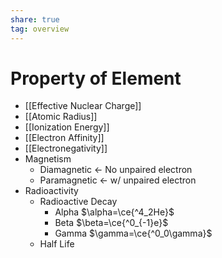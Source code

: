 ```yaml
---
share: true
tag: overview
---
```


# Property of Element

- [[Effective Nuclear Charge]]
- [[Atomic Radius]]
- [[Ionization Energy]]
- [[Electron Affinity]]
- [[Electronegativity]]
- Magnetism
	- Diamagnetic ← No unpaired electron
	- Paramagnetic ← w/ unpaired electron
- Radioactivity
	- Radioactive Decay
		- Alpha $\alpha=\ce{^4_2He}$
		- Beta $\beta=\ce{^0_{-1}e}$
		- Gamma $\gamma=\ce{^0_0\gamma}$
	- Half Life
